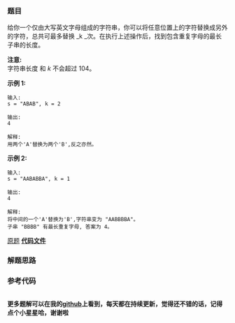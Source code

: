 ### 题目
给你一个仅由大写英文字母组成的字符串，你可以将任意位置上的字符替换成另外的字符，总共可最多替换  _k
_次。在执行上述操作后，找到包含重复字母的最长子串的长度。

**注意:**  
字符串长度 和 _k_ 不会超过 104。

**示例 1:**

    
    
    输入:
    s = "ABAB", k = 2
    
    输出:
    4
    
    解释:
    用两个'A'替换为两个'B',反之亦然。
    

**示例 2:**

    
    
    输入:
    s = "AABABBA", k = 1
    
    输出:
    4
    
    解释:
    将中间的一个'A'替换为'B',字符串变为 "AABBBBA"。
    子串 "BBBB" 有最长重复字母, 答案为 4。
    

[原题](https://leetcode-cn.com/problems/longest-repeating-character-replacement/)    **[代码文件]()**


### 解题思路




### 参考代码

```go


```




**更多题解可以在我的[github](https://github.com/LZH139/leetcode_Go)上看到，每天都在持续更新，觉得还不错的话，记得点个小星星哈，谢谢啦**
